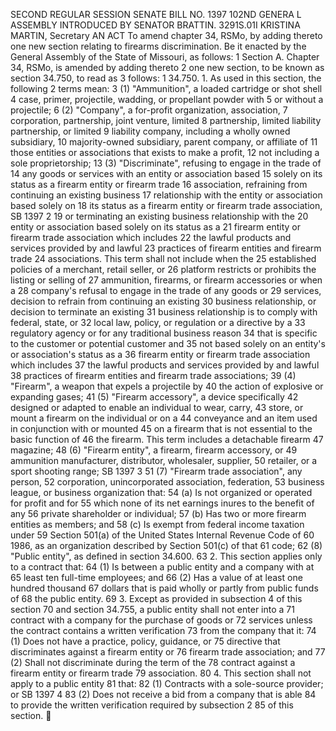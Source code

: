 SECOND REGULAR SESSION
SENATE BILL NO. 1397
102ND GENERA L ASSEMBLY
INTRODUCED BY SENATOR BRATTIN.
3291S.01I KRISTINA MARTIN, Secretary
AN ACT
To amend chapter 34, RSMo, by adding thereto one new section relating to firearms
discrimination.
Be it enacted by the General Assembly of the State of Missouri, as follows:
1 Section A. Chapter 34, RSMo, is amended by adding thereto
2 one new section, to be known as section 34.750, to read as
3 follows:
1 34.750. 1. As used in this section, the following
2 terms mean:
3 (1) "Ammunition", a loaded cartridge or shot shell
4 case, primer, projectile, wadding, or propellant powder with
5 or without a projectile;
6 (2) "Company", a for-profit organization, association,
7 corporation, partnership, joint venture, limited
8 partnership, limited liability partnership, or limited
9 liability company, including a wholly owned subsidiary,
10 majority-owned subsidiary, parent company, or affiliate of
11 those entities or associations that exists to make a profit,
12 not including a sole proprietorship;
13 (3) "Discriminate", refusing to engage in the trade of
14 any goods or services with an entity or association based
15 solely on its status as a firearm entity or firearm trade
16 association, refraining from continuing an existing business
17 relationship with the entity or association based solely on
18 its status as a firearm entity or firearm trade association,
SB 1397 2
19 or terminating an existing business relationship with the
20 entity or association based solely on its status as a
21 firearm entity or firearm trade association which includes
22 the lawful products and services provided by and lawful
23 practices of firearm entities and firearm trade
24 associations. This term shall not include when the
25 established policies of a merchant, retail seller, or
26 platform restricts or prohibits the listing or selling of
27 ammunition, firearms, or firearm accessories or when a
28 company's refusal to engage in the trade of any goods or
29 services, decision to refrain from continuing an existing
30 business relationship, or decision to terminate an existing
31 business relationship is to comply with federal, state, or
32 local law, policy, or regulation or a directive by a
33 regulatory agency or for any traditional business reason
34 that is specific to the customer or potential customer and
35 not based solely on an entity's or association's status as a
36 firearm entity or firearm trade association which includes
37 the lawful products and services provided by and lawful
38 practices of firearm entities and firearm trade associations;
39 (4) "Firearm", a weapon that expels a projectile by
40 the action of explosive or expanding gases;
41 (5) "Firearm accessory", a device specifically
42 designed or adapted to enable an individual to wear, carry,
43 store, or mount a firearm on the individual or on a
44 conveyance and an item used in conjunction with or mounted
45 on a firearm that is not essential to the basic function of
46 the firearm. This term includes a detachable firearm
47 magazine;
48 (6) "Firearm entity", a firearm, firearm accessory, or
49 ammunition manufacturer, distributor, wholesaler, supplier,
50 retailer, or a sport shooting range;
SB 1397 3
51 (7) "Firearm trade association", any person,
52 corporation, unincorporated association, federation,
53 business league, or business organization that:
54 (a) Is not organized or operated for profit and for
55 which none of its net earnings inures to the benefit of any
56 private shareholder or individual;
57 (b) Has two or more firearm entities as members; and
58 (c) Is exempt from federal income taxation under
59 Section 501(a) of the United States Internal Revenue Code of
60 1986, as an organization described by Section 501(c) of that
61 code;
62 (8) "Public entity", as defined in section 34.600.
63 2. This section applies only to a contract that:
64 (1) Is between a public entity and a company with at
65 least ten full-time employees; and
66 (2) Has a value of at least one hundred thousand
67 dollars that is paid wholly or partly from public funds of
68 the public entity.
69 3. Except as provided in subsection 4 of this section
70 and section 34.755, a public entity shall not enter into a
71 contract with a company for the purchase of goods or
72 services unless the contract contains a written verification
73 from the company that it:
74 (1) Does not have a practice, policy, guidance, or
75 directive that discriminates against a firearm entity or
76 firearm trade association; and
77 (2) Shall not discriminate during the term of the
78 contract against a firearm entity or firearm trade
79 association.
80 4. This section shall not apply to a public entity
81 that:
82 (1) Contracts with a sole-source provider; or
SB 1397 4
83 (2) Does not receive a bid from a company that is able
84 to provide the written verification required by subsection 2
85 of this section.

